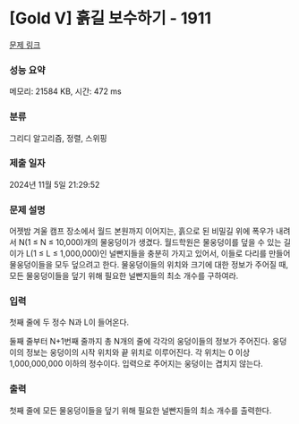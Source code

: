 # [Gold V] 흙길 보수하기 - 1911 

[문제 링크](https://www.acmicpc.net/problem/1911) 

### 성능 요약

메모리: 21584 KB, 시간: 472 ms

### 분류

그리디 알고리즘, 정렬, 스위핑

### 제출 일자

2024년 11월 5일 21:29:52

### 문제 설명

<p>어젯밤 겨울 캠프 장소에서 월드 본원까지 이어지는, 흙으로 된 비밀길 위에 폭우가 내려서 N(1 ≤ N ≤ 10,000)개의 물웅덩이가 생겼다. 월드학원은 물웅덩이를 덮을 수 있는 길이가 L(1 ≤ L ≤ 1,000,000)인 널빤지들을 충분히 가지고 있어서, 이들로 다리를 만들어 물웅덩이들을 모두 덮으려고 한다. 물웅덩이들의 위치와 크기에 대한 정보가 주어질 때, 모든 물웅덩이들을 덮기 위해 필요한 널빤지들의 최소 개수를 구하여라.</p>

### 입력 

 <p>첫째 줄에 두 정수 N과 L이 들어온다.</p>

<p>둘째 줄부터 N+1번째 줄까지 총 N개의 줄에 각각의 웅덩이들의 정보가 주어진다. 웅덩이의 정보는 웅덩이의 시작 위치와 끝 위치로 이루어진다. 각 위치는 0 이상 1,000,000,000 이하의 정수이다. 입력으로 주어지는 웅덩이는 겹치지 않는다.</p>

### 출력 

 <p>첫째 줄에 모든 물웅덩이들을 덮기 위해 필요한 널빤지들의 최소 개수를 출력한다.</p>

